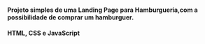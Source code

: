 #### Projeto simples de uma Landing Page para Hamburgueria,com a possibilidade de comprar um hamburguer. 
#### HTML, CSS e JavaScript

